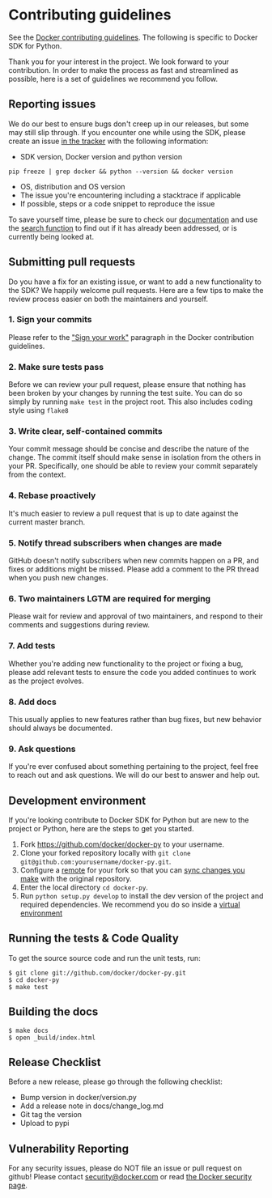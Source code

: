 # Contributing guidelines

See the [Docker contributing guidelines](https://github.com/docker/docker/blob/master/CONTRIBUTING.md).
The following is specific to Docker SDK for Python.

Thank you for your interest in the project. We look forward to your
contribution. In order to make the process as fast and streamlined as possible,
here is a set of guidelines we recommend you follow.

## Reporting issues

We do our best to ensure bugs don't creep up in our releases, but some may
still slip through. If you encounter one while using the SDK, please
create an issue
[in the tracker](https://github.com/docker/docker-py/issues/new) with
the following information:

- SDK version, Docker version and python version
```
pip freeze | grep docker && python --version && docker version
```
- OS, distribution and OS version
- The issue you're encountering including a stacktrace if applicable
- If possible, steps or a code snippet to reproduce the issue

To save yourself time, please be sure to check our
[documentation](https://docker-py.readthedocs.io/) and use the
[search function](https://github.com/docker/docker-py/search) to find
out if it has already been addressed, or is currently being looked at.

## Submitting pull requests

Do you have a fix for an existing issue, or want to add a new functionality
to the SDK? We happily welcome pull requests. Here are a few tips to
make the review process easier on both the maintainers and yourself.

### 1. Sign your commits

Please refer to the ["Sign your work"](https://github.com/docker/docker/blob/master/CONTRIBUTING.md#sign-your-work)
paragraph in the Docker contribution guidelines.

### 2. Make sure tests pass

Before we can review your pull request, please ensure that nothing has been
broken by your changes by running the test suite. You can do so simply by
running `make test` in the project root. This also includes coding style using
`flake8`

### 3. Write clear, self-contained commits

Your commit message should be concise and describe the nature of the change.
The commit itself should make sense in isolation from the others in your PR.
Specifically, one should be able to review your commit separately from the
context.

### 4. Rebase proactively

It's much easier to review a pull request that is up to date against the
current master branch.

### 5. Notify thread subscribers when changes are made

GitHub doesn't notify subscribers when new commits happen on a PR, and
fixes or additions might be missed. Please add a comment to the PR thread
when you push new changes.

### 6. Two maintainers LGTM are required for merging

Please wait for review and approval of two maintainers, and respond to their
comments and suggestions during review.

### 7. Add tests

Whether you're adding new functionality to the project or fixing a bug, please
add relevant tests to ensure the code you added continues to work as the
project evolves.

### 8. Add docs

This usually applies to new features rather than bug fixes, but new behavior
should always be documented.

### 9. Ask questions

If you're ever confused about something pertaining to the project, feel free
to reach out and ask questions. We will do our best to answer and help out.


## Development environment

If you're looking contribute to Docker SDK for Python but are new to the
project or Python, here are the steps to get you started.

1. Fork https://github.com/docker/docker-py to your username.
2. Clone your forked repository locally with
  `git clone git@github.com:yourusername/docker-py.git`.
3. Configure a
  [remote](https://help.github.com/articles/configuring-a-remote-for-a-fork/)
  for your fork so that you can
  [sync changes you make](https://help.github.com/articles/syncing-a-fork/)
  with the original repository.
4. Enter the local directory `cd docker-py`.
5. Run `python setup.py develop` to install the dev version of the project
  and required dependencies. We recommend you do so inside a
  [virtual environment](http://docs.python-guide.org/en/latest/dev/virtualenvs)

## Running the tests & Code Quality

To get the source source code and run the unit tests, run:
```
$ git clone git://github.com/docker/docker-py.git
$ cd docker-py
$ make test
```

## Building the docs

```
$ make docs
$ open _build/index.html
```

## Release Checklist

Before a new release, please go through the following checklist:

* Bump version in docker/version.py
* Add a release note in docs/change_log.md
* Git tag the version
* Upload to pypi

## Vulnerability Reporting
For any security issues, please do NOT file an issue or pull request on github!
Please contact [security@docker.com](mailto:security@docker.com) or read [the
Docker security page](https://www.docker.com/resources/security/).

